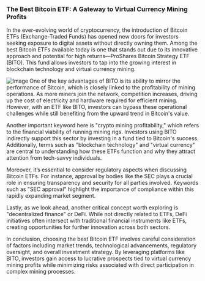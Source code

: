 ### The Best Bitcoin ETF: A Gateway to Virtual Currency Mining Profits

In the ever-evolving world of cryptocurrency, the introduction of Bitcoin ETFs (Exchange-Traded Funds) has opened new doors for investors seeking exposure to digital assets without directly owning them. Among the best Bitcoin ETFs available today is one that stands out due to its innovative approach and potential for high returns—ProShares Bitcoin Strategy ETF (BITO). This fund allows investors to tap into the growing interest in blockchain technology and virtual currency mining.


![Image](https://github.com/user-attachments/assets/b8266eee-691e-4ee1-99ef-bfa10d234fd4)
One of the key advantages of BITO is its ability to mirror the performance of Bitcoin, which is closely linked to the profitability of mining operations. As more miners join the network, competition increases, driving up the cost of electricity and hardware required for efficient mining. However, with an ETF like BITO, investors can bypass these operational challenges while still benefiting from the upward trend in Bitcoin's value.

Another important keyword here is "crypto mining profitability," which refers to the financial viability of running mining rigs. Investors using BITO indirectly support this sector by investing in a fund tied to Bitcoin's success. Additionally, terms such as "blockchain technology" and "virtual currency" are central to understanding how these ETFs function and why they attract attention from tech-savvy individuals.

Moreover, it’s essential to consider regulatory aspects when discussing Bitcoin ETFs. For instance, approval by bodies like the SEC plays a crucial role in ensuring transparency and security for all parties involved. Keywords such as "SEC approval" highlight the importance of compliance within this rapidly expanding market segment.

Lastly, as we look ahead, another critical concept worth exploring is "decentralized finance" or DeFi. While not directly related to ETFs, DeFi initiatives often intersect with traditional financial instruments like ETFs, creating opportunities for further innovation across both sectors.

In conclusion, choosing the best Bitcoin ETF involves careful consideration of factors including market trends, technological advancements, regulatory oversight, and overall investment strategy. By leveraging platforms like BITO, investors gain access to lucrative prospects tied to virtual currency mining profits while minimizing risks associated with direct participation in complex mining processes.
